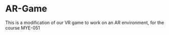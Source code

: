 # AR-Game
This is a modification of our VR game to work on an AR environment, for the course MYE-051
